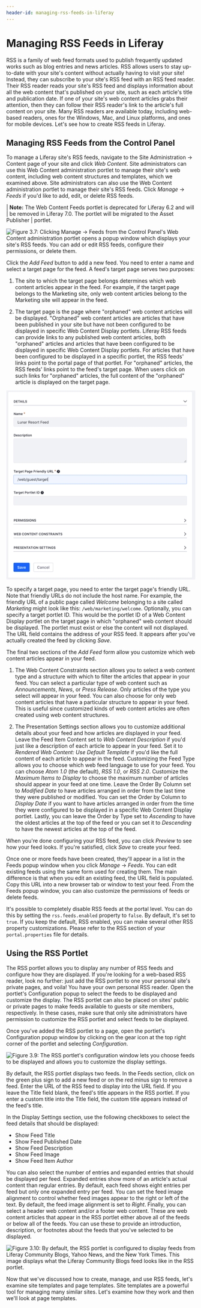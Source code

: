 ```yaml
---
header-id: managing-rss-feeds-in-liferay
---
```


# Managing RSS Feeds in Liferay

RSS is a family of web feed formats used to publish frequently updated works
such as blog entries and news articles. RSS allows users to stay up-to-date with
your site's content without actually having to visit your site! Instead, they
can subscribe to your site's RSS feed with an RSS feed reader. Their RSS reader
reads your site's RSS feed and displays information about all the web content
that's published on your site, such as each article's title and publication
date. If one of your site's web content articles grabs their attention, then
they can follow their RSS reader's link to the article's full content on your
site. Many RSS readers are available today, including web-based readers, ones
for the Windows, Mac, and Linux platforms, and ones for mobile devices. Let's
see how to create RSS feeds in Liferay.

## Managing RSS Feeds from the Control Panel

To manage a Liferay site's RSS feeds, navigate to the Site Administration &rarr;
Content page of your site and click *Web Content*. Site administrators can use
this Web Content administration portlet to manage their site's web content,
including web content structures and templates, which we examined above. Site
administrators can also use the Web Content administration portlet to manage
their site's RSS feeds. Click *Manage* &rarr; *Feeds* if you'd like to add,
edit, or delete RSS feeds.

| **Note:** The Web Content Feeds portlet is deprecated for Liferay 6.2 and will
| be removed in Liferay 7.0. The portlet will be migrated to the Asset Publisher
| portlet.

![Figure 3.7: Clicking *Manage* &rarr; *Feeds* from the Control Panel's Web Content administration portlet opens a popup window which displays your site's RSS feeds. You can add or edit RSS feeds, configure their permissions, or delete them.](../../images/web-content-manage-feeds.png)

Click the *Add Feed* button to add a new feed. You need to enter a name and
select a target page for the feed. A feed's target page serves two purposes:

1. The site to which the target page belongs determines which web content
   articles appear in the feed. For example, if the target page belongs to the
   Marketing site, only web content articles belong to the Marketing site will
   appear in the feed. 

2. The target page is the page where "orphaned" web content articles will be
   displayed. "Orphaned" web content articles are articles that have been
   published in your site but have not been configured to be displayed in
   specific Web Content Display portlets. Liferay RSS feeds can provide links to
   any published web content articles, both "orphaned" articles and articles
   that have been configured to be displayed in specific Web Content Display
   portlets. For articles that have been configured to be displayed in a
   specific portlet, the RSS feeds' links point to the portal page of that
   portlet. For "orphaned" articles, the RSS feeds' links point to the feed's
   target page. When users click on such links for "orphaned" articles, the full
   content of the "orphaned" article is displayed on the target page.

![Figure 3.8: To create a new RSS feed, you only need to specify a name and a target page. Of course, you can also configure other features of the feed such as its permissions, web content constraints, and presentation settings.](../../images/web-content-new-feed.png)

To specify a target page, you need to enter the target page's friendly URL. Note
that friendly URLs do not include the host name. For example, the friendly URL
of a public page called *Welcome* belonging to a site called *Marketing* might
look like this: `/web/marketing/welcome`. Optionally, you can specify a target
portlet ID. This would be the portlet ID of a Web Content Display portlet on the
target page in which "orphaned" web content should be displayed. The portlet
must exist or else the content will not displayed. The URL field contains the
address of your RSS feed. It appears after you've actually created the feed by
clicking *Save*.

The final two sections of the *Add Feed* form allow you customize which web
content articles appear in your feed.

1. The Web Content Constraints section allows you to select a web content type
   and a structure with which to filter the articles that appear in your feed.
   You can select a particular type of web content such as *Announcements*,
   *News*, or *Press Release*. Only articles of the type you select will appear
   in your feed. You can also choose for only web content articles that have a
   particular structure to appear in your feed. This is useful since customized
   kinds of web content articles are often created using web content structures.

2. The Presentation Settings section allows you to customize additional details
   about your feed and how articles are displayed in your feed. Leave the
   Feed Item Content set to *Web Content Description* if you'd just like a
   description of each article to appear in your feed. Set it to *Rendered Web
   Content: Use Default Template* if you'd like the full content of each article
   to appear in the feed. Customizing the Feed Type allows you to choose which
   web feed language to use for your feed. You can choose *Atom 1.0* (the
   default), *RSS 1.0*, or *RSS 2.0*. Customize the *Maximum Items to Display*
   to choose the maximum number of articles should appear in your feed at one
   time. Leave the Order By Column set to *Modified Date* to have articles
   arranged in order from the last time they were published or modified. You can
   set the Order by Column to *Display Date* if you want to have articles
   arranged in order from the time they were configured to be displayed in a
   specific Web Content Display portlet. Lastly, you can leave the Order by Type
   set to *Ascending* to have the oldest articles at the top of the feed or you
   can set it to *Descending* to have the newest articles at the top of the
   feed.

When you're done configuring your RSS feed, you can click *Preview* to see how
your feed looks. If you're satisfied, click *Save* to create your feed.

Once one or more feeds have been created, they'll appear in a list in the Feeds
popup window when you click *Manage* &rarr; *Feeds*. You can edit existing feeds
using the same form used for creating them. The main difference is that when you
edit an existing feed, the URL field is populated. Copy this URL into a new
browser tab or window to test your feed. From the Feeds popup window, you can
also customize the permissions of feeds or delete feeds.

It's possible to completely disable RSS feeds at the portal level. You can do
this by setting the `rss.feeds.enabled` property to `false`. By default, it's
set to `true`. If you keep the default, RSS enabled, you can make several other
RSS property customizations. Please refer to the RSS section of your
`portal.properties` file for details.

## Using the RSS Portlet

The RSS portlet allows you to display any number of RSS feeds and configure how
they are displayed. If you're looking for a web-based RSS reader, look no
further: just add the RSS portlet to one your personal site's private pages, and
voila! You have your own personal RSS reader. Open the portlet's Configuration
popup to select the feeds to be displayed and customize the display. The RSS
portlet can also be placed on sites' public or private pages to make feeds
available to guests or site members, respectively. In these cases, make sure
that only site administrators have permission to customize the RSS portlet and
select feeds to be displayed.

Once you've added the RSS portlet to a page, open the portlet's Configuration
popup window by clicking on the gear icon at the top right corner of the
portlet and selecting *Configuration*.

![Figure 3.9: The RSS portlet's configuration window lets you choose feeds to be displayed and allows you to customize the display settings.](../../images/rss-portlet-config.png)

By default, the RSS portlet displays two feeds. In the Feeds section, click on
the green plus sign to add a new feed or on the red minus sign to remove a feed.
Enter the URL of the RSS feed to display into the URL field. If you leave the
Title field blank, the feed's title appears in the RSS portlet. If you enter a
custom title into the Title field, the custom title appears instead of the
feed's title.

In the Display Settings section, use the following checkboxes to select the feed
details that should be displayed:

- Show Feed Title
- Show Feed Published Date
- Show Feed Description
- Show Feed Image
- Show Feed Item Author

You can also select the number of entries and expanded entries that should be
displayed per feed. Expanded entries show more of an article's actual content
than regular entries. By default, each feed shows eight entries per feed but
only one expanded entry per feed. You can set the feed image alignment to
control whether feed images appear to the right or left of the text. By default,
the feed image alignment is set to *Right*. Finally, you can select a header web
content and/or a footer web content. These are web content articles that appear
in the RSS portlet either above all of the feeds or below all of the feeds. You
can use these to provide an introduction, description, or footnotes about the
feeds that you've selected to be displayed.

![Figure 3.10: By default, the RSS portlet is configured to display feeds from Liferay Community Blogs, Yahoo News, and the New York Times. This image displays what the Liferay Community Blogs feed looks like in the RSS portlet.](../../images/rss-portlet-default-view.png)

Now that we've discussed how to create, manage, and use RSS feeds, let's examine
site templates and page templates. Site templates are a powerful tool for
managing many similar sites. Let's examine how they work and then we'll look at
page templates.
